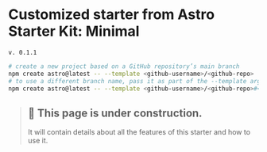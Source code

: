 # Customized starter from Astro Starter Kit: Minimal
`v. 0.1.1`

```sh
# create a new project based on a GitHub repository’s main branch
npm create astro@latest -- --template <github-username>/<github-repo>
# to use a different branch name, pass it as part of the --template argument
npm create astro@latest -- --template <github-username>/<github-repo>#<branch>.
```

> ## 🚧 This page is under construction. 
>It will contain details about all the features of this starter and how to use it.
